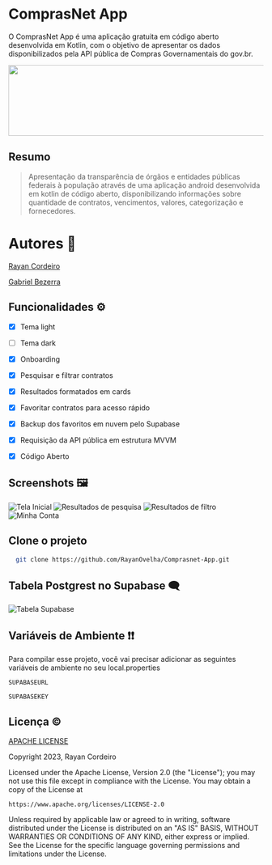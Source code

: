 
# ComprasNet App

O ComprasNet App é uma aplicação gratuita em código aberto desenvolvida em Kotlin, com o objetivo de apresentar os dados disponibilizados pela API pública de Compras Governamentais do gov.br.

<img src="https://github.com/RayanOvelha/Comprasnet-App/blob/master/app/src/main/res/drawable/comprasnet_mobile_white.png" width="586" height="140" />

## Resumo

> Apresentação da transparência de órgãos e entidades públicas federais à população através de uma aplicação android desenvolvida em kotlin de código aberto, disponibilizando informações sobre quantidade de contratos, vencimentos, valores, categorização e fornecedores.

# Autores 👥

[Rayan Cordeiro](https://github.com/rayanovelha)

[Gabriel Bezerra](https://github.com/biielbezerra)


## Funcionalidades ⚙


- [x]   Tema light
- [ ]   Tema dark
- [x]   Onboarding
- [x]   Pesquisar e filtrar contratos
- [x]   Resultados formatados em cards
- [x]   Favoritar contratos para acesso rápido
- [x]   Backup dos favoritos em nuvem pelo Supabase
- [x]   Requisição da API pública em estrutura MVVM
- [x]   Código Aberto


## Screenshots 🖼

![Tela Inicial](https://github.com/RayanOvelha/Comprasnet-App/blob/master/screenshots/screenshot_1.png?raw=true) ![Resultados de pesquisa](https://github.com/RayanOvelha/Comprasnet-App/blob/master/screenshots/screenshot_2.png?raw=true)
![Resultados de filtro](https://github.com/RayanOvelha/Comprasnet-App/blob/master/screenshots/screenshot_3.png?raw=true) ![Minha Conta](https://github.com/RayanOvelha/Comprasnet-App/blob/master/screenshots/screenshot_4.png?raw=true)


## Clone o projeto

```bash
  git clone https://github.com/RayanOvelha/Comprasnet-App.git
```


## Tabela Postgrest no Supabase 🗨

![Tabela Supabase](https://github.com/RayanOvelha/Comprasnet-App/blob/master/screenshots/screenshot_5.png?raw=true)
## Variáveis de Ambiente ❗❗

Para compilar esse projeto, você vai precisar adicionar as seguintes variáveis de ambiente no seu local.properties

`SUPABASEURL`

`SUPABASEKEY`


## Licença ©

[APACHE LICENSE](https://choosealicense.com/licenses/apache-2.0/)

Copyright 2023, Rayan Cordeiro

Licensed under the Apache License, Version 2.0 (the "License");
you may not use this file except in compliance with the License.
You may obtain a copy of the License at

    https://www.apache.org/licenses/LICENSE-2.0

Unless required by applicable law or agreed to in writing, software
distributed under the License is distributed on an "AS IS" BASIS,
WITHOUT WARRANTIES OR CONDITIONS OF ANY KIND, either express or implied.
See the License for the specific language governing permissions and
limitations under the License.
